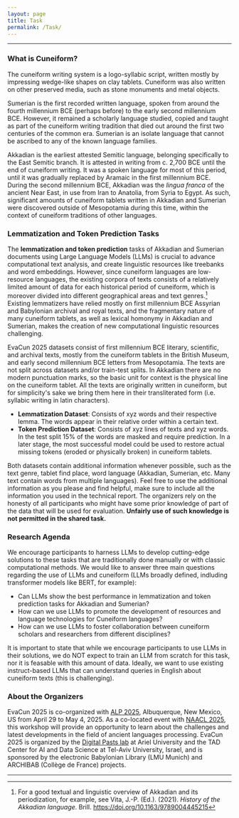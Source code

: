```yaml
---
layout: page
title: Task
permalink: /Task/
---
```

___
### What is Cuneiform?

The cuneiform writing system is a logo-syllabic script, written mostly by impressing wedge-like shapes on clay tablets. Cuneiform was also written on other preserved media, such as stone monuments and metal objects.  

Sumerian is the first recorded written language, spoken from around the fourth millennium BCE (perhaps before) to the early second millennium BCE. However, it remained a scholarly language studied, copied and taught as part of the cuneiform writing tradition that died out around the first two centuries of the common era. Sumerian is an isolate language that cannot be ascribed to any of the known language families.  

Akkadian is the earliest attested Semitic language, belonging specifically to the East Semitic branch. It is attested in writing from c. 2,700 BCE until the end of cuneiform writing. It was a spoken language for most of this period, until it was gradually replaced by Aramaic in the first millennium BCE. During the second millennium BCE, Akkadian was the *lingua franca* of the ancient Near East, in use from Iran to Anatolia, from Syria to Egypt. As such, significant amounts of cuneiform tablets written in Akkadian and Sumerian were discovered outside of Mesopotamia during this time, within the context of cuneiform traditions of other languages.

### Lemmatization and Token Prediction Tasks 

The **lemmatization and token prediction** tasks of Akkadian and Sumerian documents using Large Language Models (LLMs) is crucial to advance computational text analysis, and create linguistic resources like treebanks and word embeddings. However, since cuneiform languages are low-resource languages, the existing corpora of texts consists of a relatively limited amount of data for each historical period of cuneiform, which is moreover divided into different geographical areas and text genres.[^1] Existing lemmatizers have relied mostly on first millennium BCE Assyrian and Babylonian archival and royal texts, and the fragmentary nature of many cuneiform tablets, as well as lexical homonymy in Akkadian and Sumerian, makes the creation of new computational linguistic resources challenging. 

EvaCun 2025 datasets consist of first millennium BCE literary, scientific, and archival texts, mostly from the cuneiform tablets in the British Museum, and early second millennium BCE letters from Mesopotamia. The texts are not split across datasets and/or train-test splits. In Akkadian there are no modern punctuation marks, so the basic unit for context is the physical line on the cuneiform tablet. All the texts are originally written in cuneiform, but for simplicity's sake we bring them here in their transliterated form (i.e. syllabic writing in latin characters).

* **Lemmatization Dataset**: Consists of xyz words and their respective lemma. The words appear in their relative order within a certain text. 
* **Token Prediction Dataset**: Consists of xyz lines of texts and xyz words. In the test split 15% of the words are masked and require prediction. In a later stage, the most successful model could be used to restore actual missing tokens (eroded or physically broken) in cuneiform tablets.

Both datasets contain additional information whenever possible, such as the text genre, tablet find place, word language (Akkadian, Sumerian, etc. Many text contain words from multiple languages). Feel free to use the additional information as you please and find helpful, make sure to include all the information you used in the technical report. The organizers rely on the honesty of all participants who might have some prior knowledge of part of the data that will be used for evaluation. **Unfairly use of such knowledge is not permitted in the shared task.**

### Research Agenda 

We encourage participants to harness LLMs to develop cutting-edge solutions to these tasks that are traditionally done manually or with classic computational methods. We would like to answer three main questions regarding the use of LLMs and cuneiform (LLMs broadly defined, indluding transformer models like BERT, for example):
- Can LLMs show the best performance in lemmatization and token prediction tasks for Akkadian and Sumerian?
- How can we use LLMs to promote the development of resources and language technologies for Cuneiform languages?
- How can we use LLMs to foster collaboration between cuneiform scholars and researchers from different disciplines?

It is important to state that while we encourage participants to use LLMs in their solutions, we do NOT expect to train an LLM from scratch for this task, nor it is feasable with this amount of data. Ideally, we want to use existing instruct-based LLMs that can understand queries in English about cuneiform texts (this is challenging).


### About the Organizers 
EvaCun 2025 is co-organized with [ALP 2025](https://www.ancientnlp.com/alp2025/), Albuquerque, New Mexico, US from April 29 to May 4, 2025. As a co-located event with [NAACL 2025](https://2025.naacl.org/), this workshop will provide an opportunity to learn about the challenges and latest developments in the field of ancient languages processing. EvaCun 2025 is organized by the [Digital Pasts lab](https://digitalpasts.github.io/) at Ariel University and the TAD Center for AI and Data Science at Tel-Aviv University, Israel, and is sponsored by the electronic Babylonian Library (LMU Munich) and ARCHIBAB (Collège de France) projects. 

---
[^1]: For a good textual and linguistic overview of Akkadian and its periodization, for example, see Vita, J.-P. (Ed.). (2021). _History of the Akkadian language_. Brill. https://doi.org/10.1163/9789004445215
